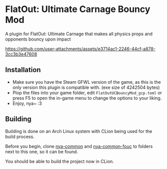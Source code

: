 # FlatOut: Ultimate Carnage Bouncy Mod

A plugin for FlatOut: Ultimate Carnage that makes all physics props and opponents bouncy upon impact

https://github.com/user-attachments/assets/e3714ac1-2246-44cf-a878-3cc3b3e47608

## Installation

- Make sure you have the Steam GFWL version of the game, as this is the only version this plugin is compatible with. (exe size of 4242504 bytes)
- Plop the files into your game folder, edit `FlatOutUCBouncyMod_gcp.toml` or press F5 to open the in-game menu to change the options to your liking.
- Enjoy, nya~ :3

## Building

Building is done on an Arch Linux system with CLion being used for the build process. 

Before you begin, clone [nya-common](https://github.com/gaycoderprincess/nya-common) and [nya-common-fouc](https://github.com/gaycoderprincess/nya-common-fouc) to folders next to this one, so it can be found.

You should be able to build the project now in CLion.
